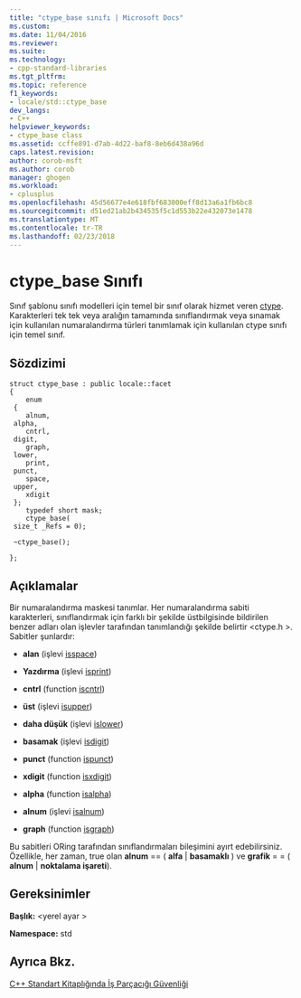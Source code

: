 ```yaml
---
title: "ctype_base sınıfı | Microsoft Docs"
ms.custom: 
ms.date: 11/04/2016
ms.reviewer: 
ms.suite: 
ms.technology:
- cpp-standard-libraries
ms.tgt_pltfrm: 
ms.topic: reference
f1_keywords:
- locale/std::ctype_base
dev_langs:
- C++
helpviewer_keywords:
- ctype_base class
ms.assetid: ccffe891-d7ab-4d22-baf8-8eb6d438a96d
caps.latest.revision: 
author: corob-msft
ms.author: corob
manager: ghogen
ms.workload:
- cplusplus
ms.openlocfilehash: 45d56677e4e618fbf683000eff8d13a6a1fb6bc8
ms.sourcegitcommit: d51ed21ab2b434535f5c1d553b22e432073e1478
ms.translationtype: MT
ms.contentlocale: tr-TR
ms.lasthandoff: 02/23/2018
---
```

# <a name="ctypebase-class"></a>ctype_base Sınıfı
Sınıf şablonu sınıfı modelleri için temel bir sınıf olarak hizmet veren [ctype](../standard-library/ctype-class.md). Karakterleri tek tek veya aralığın tamamında sınıflandırmak veya sınamak için kullanılan numaralandırma türleri tanımlamak için kullanılan ctype sınıfı için temel sınıf.  
  
## <a name="syntax"></a>Sözdizimi  
  
```
struct ctype_base : public locale::facet
{
    enum
 {
    alnum,
 alpha,
    cntrl,
 digit,
    graph,
 lower,
    print,
 punct,
    space,
 upper,
    xdigit
 };
    typedef short mask;
    ctype_base(
 size_t _Refs = 0);

 ~ctype_base();

};
```  
  
## <a name="remarks"></a>Açıklamalar  
 Bir numaralandırma maskesi tanımlar. Her numaralandırma sabiti karakterleri, sınıflandırmak için farklı bir şekilde üstbilgisinde bildirilen benzer adları olan işlevler tarafından tanımlandığı şekilde belirtir \<ctype.h >. Sabitler şunlardır:  
  
- **alan** (işlevi [isspace](../standard-library/locale-functions.md#isspace))  
  
- **Yazdırma** (işlevi [isprint](../standard-library/locale-functions.md#isprint))  
  
- **cntrl** (function [iscntrl](../standard-library/locale-functions.md#iscntrl))  
  
- **üst** (işlevi [isupper](../standard-library/locale-functions.md#isupper))  
  
- **daha düşük** (işlevi [islower](../standard-library/locale-functions.md#islower))  
  
- **basamak** (işlevi [isdigit](../standard-library/locale-functions.md#isdigit))  
  
- **punct** (function [ispunct](../standard-library/locale-functions.md#ispunct))  
  
- **xdigit** (function [isxdigit](../standard-library/locale-functions.md#isxdigit))  
  
- **alpha** (function [isalpha](../standard-library/locale-functions.md#isalpha))  
  
- **alnum** (işlevi [isalnum](../standard-library/locale-functions.md#isalnum))  
  
- **graph** (function [isgraph](../standard-library/locale-functions.md#isgraph))  
  
 Bu sabitleri ORing tarafından sınıflandırmaları bileşimini ayırt edebilirsiniz. Özellikle, her zaman, true olan **alnum** == ( **alfa** &#124; **basamaklı** \) ve **grafik** \= \= \( **alnum** &#124; **noktalama işareti**).  
  
## <a name="requirements"></a>Gereksinimler  
 **Başlık:** \<yerel ayar >  
  
 **Namespace:** std  
  
## <a name="see-also"></a>Ayrıca Bkz.  
 [C++ Standart Kitaplığında İş Parçacığı Güvenliği](../standard-library/thread-safety-in-the-cpp-standard-library.md)



